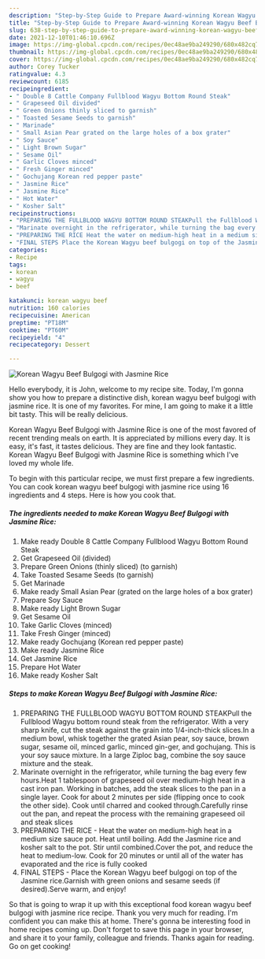 ```yaml
---
description: "Step-by-Step Guide to Prepare Award-winning Korean Wagyu Beef Bulgogi with Jasmine Rice"
title: "Step-by-Step Guide to Prepare Award-winning Korean Wagyu Beef Bulgogi with Jasmine Rice"
slug: 638-step-by-step-guide-to-prepare-award-winning-korean-wagyu-beef-bulgogi-with-jasmine-rice
date: 2021-12-10T01:46:10.696Z
image: https://img-global.cpcdn.com/recipes/0ec48ae9ba249290/680x482cq70/korean-wagyu-beef-bulgogi-with-jasmine-rice-recipe-main-photo.jpg
thumbnail: https://img-global.cpcdn.com/recipes/0ec48ae9ba249290/680x482cq70/korean-wagyu-beef-bulgogi-with-jasmine-rice-recipe-main-photo.jpg
cover: https://img-global.cpcdn.com/recipes/0ec48ae9ba249290/680x482cq70/korean-wagyu-beef-bulgogi-with-jasmine-rice-recipe-main-photo.jpg
author: Corey Tucker
ratingvalue: 4.3
reviewcount: 6185
recipeingredient:
- " Double 8 Cattle Company Fullblood Wagyu Bottom Round Steak"
- " Grapeseed Oil divided"
- " Green Onions thinly sliced to garnish"
- " Toasted Sesame Seeds to garnish"
- " Marinade"
- " Small Asian Pear grated on the large holes of a box grater"
- " Soy Sauce"
- " Light Brown Sugar"
- " Sesame Oil"
- " Garlic Cloves minced"
- " Fresh Ginger minced"
- " Gochujang Korean red pepper paste"
- " Jasmine Rice"
- " Jasmine Rice"
- " Hot Water"
- " Kosher Salt"
recipeinstructions:
- "PREPARING THE FULLBLOOD WAGYU BOTTOM ROUND STEAKPull the Fullblood Wagyu bottom round steak from the refrigerator. With a very sharp knife, cut the steak against the grain into 1/4-inch-thick slices.In a medium bowl, whisk together the grated Asian pear, soy sauce, brown sugar, sesame oil, minced garlic, minced gin-ger, and gochujang. This is your soy sauce mixture. In a large Ziploc bag, combine the soy sauce mixture and the steak."
- "Marinate overnight in the refrigerator, while turning the bag every few hours.Heat 1 tablespoon of grapeseed oil over medium-high heat in a cast iron pan. Working in batches, add the steak slices to the pan in a single layer. Cook for about 2 minutes per side (flipping once to cook the other side). Cook until charred and cooked through.Carefully rinse out the pan, and repeat the process with the remaining grapeseed oil and steak slices"
- "PREPARING THE RICE Heat the water on medium-high heat in a medium size sauce pot. Heat until boiling. Add the Jasmine rice and kosher salt to the pot. Stir until combined.Cover the pot, and reduce the heat to medium-low. Cook for 20 minutes or until all of the water has evaporated and the rice is fully cooked"
- "FINAL STEPS Place the Korean Wagyu beef bulgogi on top of the Jasmine rice.Garnish with green onions and sesame seeds (if desired).Serve warm, and enjoy!"
categories:
- Recipe
tags:
- korean
- wagyu
- beef

katakunci: korean wagyu beef 
nutrition: 160 calories
recipecuisine: American
preptime: "PT18M"
cooktime: "PT60M"
recipeyield: "4"
recipecategory: Dessert

---
```



![Korean Wagyu Beef Bulgogi with Jasmine Rice](https://img-global.cpcdn.com/recipes/0ec48ae9ba249290/680x482cq70/korean-wagyu-beef-bulgogi-with-jasmine-rice-recipe-main-photo.jpg)

Hello everybody, it is John, welcome to my recipe site. Today, I'm gonna show you how to prepare a distinctive dish, korean wagyu beef bulgogi with jasmine rice. It is one of my favorites. For mine, I am going to make it a little bit tasty. This will be really delicious.



Korean Wagyu Beef Bulgogi with Jasmine Rice is one of the most favored of recent trending meals on earth. It is appreciated by millions every day. It is easy, it's fast, it tastes delicious. They are fine and they look fantastic. Korean Wagyu Beef Bulgogi with Jasmine Rice is something which I've loved my whole life.


To begin with this particular recipe, we must first prepare a few ingredients. You can cook korean wagyu beef bulgogi with jasmine rice using 16 ingredients and 4 steps. Here is how you cook that.

<!--inarticleads1-->

##### The ingredients needed to make Korean Wagyu Beef Bulgogi with Jasmine Rice:

1. Make ready  Double 8 Cattle Company Fullblood Wagyu Bottom Round Steak
1. Get  Grapeseed Oil (divided)
1. Prepare  Green Onions (thinly sliced) (to garnish)
1. Take  Toasted Sesame Seeds (to garnish)
1. Get  Marinade
1. Make ready  Small Asian Pear (grated on the large holes of a box grater)
1. Prepare  Soy Sauce
1. Make ready  Light Brown Sugar
1. Get  Sesame Oil
1. Take  Garlic Cloves (minced)
1. Take  Fresh Ginger (minced)
1. Make ready  Gochujang (Korean red pepper paste)
1. Make ready  Jasmine Rice
1. Get  Jasmine Rice
1. Prepare  Hot Water
1. Make ready  Kosher Salt




<!--inarticleads2-->

##### Steps to make Korean Wagyu Beef Bulgogi with Jasmine Rice:

1. PREPARING THE FULLBLOOD WAGYU BOTTOM ROUND STEAKPull the Fullblood Wagyu bottom round steak from the refrigerator. With a very sharp knife, cut the steak against the grain into 1/4-inch-thick slices.In a medium bowl, whisk together the grated Asian pear, soy sauce, brown sugar, sesame oil, minced garlic, minced gin-ger, and gochujang. This is your soy sauce mixture. In a large Ziploc bag, combine the soy sauce mixture and the steak.
1. Marinate overnight in the refrigerator, while turning the bag every few hours.Heat 1 tablespoon of grapeseed oil over medium-high heat in a cast iron pan. Working in batches, add the steak slices to the pan in a single layer. Cook for about 2 minutes per side (flipping once to cook the other side). Cook until charred and cooked through.Carefully rinse out the pan, and repeat the process with the remaining grapeseed oil and steak slices
1. PREPARING THE RICE - Heat the water on medium-high heat in a medium size sauce pot. Heat until boiling. Add the Jasmine rice and kosher salt to the pot. Stir until combined.Cover the pot, and reduce the heat to medium-low. Cook for 20 minutes or until all of the water has evaporated and the rice is fully cooked
1. FINAL STEPS - Place the Korean Wagyu beef bulgogi on top of the Jasmine rice.Garnish with green onions and sesame seeds (if desired).Serve warm, and enjoy!




So that is going to wrap it up with this exceptional food korean wagyu beef bulgogi with jasmine rice recipe. Thank you very much for reading. I'm confident you can make this at home. There's gonna be interesting food in home recipes coming up. Don't forget to save this page in your browser, and share it to your family, colleague and friends. Thanks again for reading. Go on get cooking!
